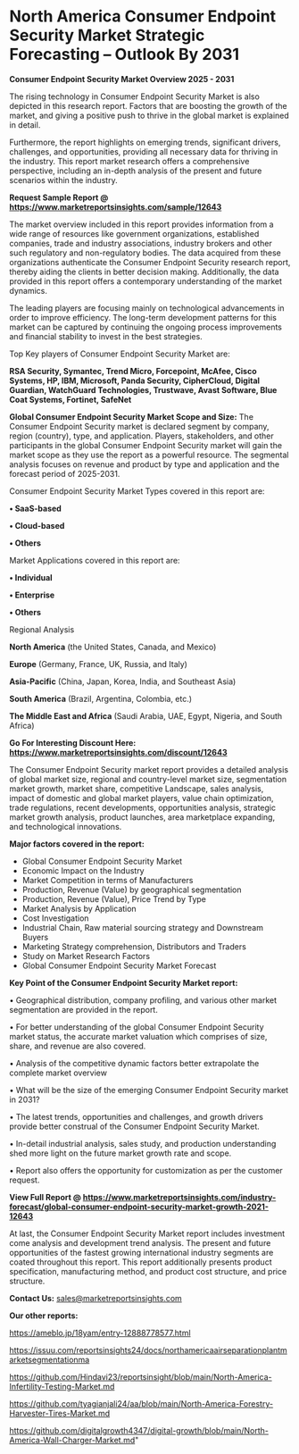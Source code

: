 # North America Consumer Endpoint Security Market Strategic Forecasting – Outlook By 2031

<Strong> Consumer Endpoint Security Market Overview 2025 - 2031</strong>

The rising technology in Consumer Endpoint Security Market is also depicted in this research report. Factors that are boosting the growth of the market, and giving a positive push to thrive in the global market is explained in detail.

Furthermore, the report highlights on emerging trends, significant drivers, challenges, and opportunities, providing all necessary data for thriving in the industry. This report market research offers a comprehensive perspective, including an in-depth analysis of the present and future scenarios within the industry.

<strong>Request Sample Report @ <a href=https://www.marketreportsinsights.com/sample/12643>https://www.marketreportsinsights.com/sample/12643</a></strong>

The market overview included in this report provides information from a wide range of resources like government organizations, established companies, trade and industry associations, industry brokers and other such regulatory and non-regulatory bodies. The data acquired from these organizations authenticate the Consumer Endpoint Security research report, thereby aiding the clients in better decision making. Additionally, the data provided in this report offers a contemporary understanding of the market dynamics.

The leading players are focusing mainly on technological advancements in order to improve efficiency. The long-term development patterns for this market can be captured by continuing the ongoing process improvements and financial stability to invest in the best strategies.

Top Key players of Consumer Endpoint Security Market are:

<strong>RSA Security, Symantec, Trend Micro, Forcepoint, McAfee, Cisco Systems, HP, IBM, Microsoft, Panda Security, CipherCloud, Digital Guardian, WatchGuard Technologies, Trustwave, Avast Software, Blue Coat Systems, Fortinet, SafeNet</strong>

<strong><b>Global Consumer Endpoint Security Market Scope and Size:</b></strong>
The Consumer Endpoint Security market is declared segment by company, region (country), type, and application. Players, stakeholders, and other participants in the global Consumer Endpoint Security market will gain the market scope as they use the report as a powerful resource. The segmental analysis focuses on revenue and product by type and application and the forecast period of 2025-2031.

Consumer Endpoint Security Market Types covered in this report are:

<strong>• SaaS-based

• Cloud-based

• Others</strong>

Market Applications covered in this report are:

<strong>• Individual

• Enterprise

• Others</strong> 

Regional Analysis

<strong>North America</strong> (the United States, Canada, and Mexico)

<strong>Europe</strong> (Germany, France, UK, Russia, and Italy)

<strong>Asia-Pacific</strong> (China, Japan, Korea, India, and Southeast Asia)

<strong>South America</strong> (Brazil, Argentina, Colombia, etc.)

<strong>The Middle East and Africa</strong> (Saudi Arabia, UAE, Egypt, Nigeria, and South Africa)

<strong>Go For Interesting Discount Here: <a href=https://www.marketreportsinsights.com/discount/12643>https://www.marketreportsinsights.com/discount/12643</a></strong>

The Consumer Endpoint Security market report provides a detailed analysis of global market size, regional and country-level market size, segmentation market growth, market share, competitive Landscape, sales analysis, impact of domestic and global market players, value chain optimization, trade regulations, recent developments, opportunities analysis, strategic market growth analysis, product launches, area marketplace expanding, and technological innovations.

<strong><b>Major factors covered in the report:</b></strong>
<ul>
  <li>Global Consumer Endpoint Security Market </li>
  <li>Economic Impact on the Industry</li>
  <li>Market Competition in terms of Manufacturers</li>
  <li>Production, Revenue (Value) by geographical segmentation</li>
  <li>Production, Revenue (Value), Price Trend by Type</li>
  <li>Market Analysis by Application</li>
  <li>Cost Investigation</li>
  <li>Industrial Chain, Raw material sourcing strategy and Downstream Buyers</li>
  <li>Marketing Strategy comprehension, Distributors and Traders</li>
  <li>Study on Market Research Factors</li>
  <li>Global Consumer Endpoint Security Market Forecast</li>
</ul>

<strong><b>Key Point of the Consumer Endpoint Security Market report:</b></strong>

• Geographical distribution, company profiling, and various other market segmentation are provided in the report.

• For better understanding of the global Consumer Endpoint Security market status, the accurate market valuation which comprises of size, share, and revenue are also covered.

• Analysis of the competitive dynamic factors better extrapolate the complete market overview

• What will be the size of the emerging Consumer Endpoint Security market in 2031?

• The latest trends, opportunities and challenges, and growth drivers provide better construal of the Consumer Endpoint Security Market.

• In-detail industrial analysis, sales study, and production understanding shed more light on the future market growth rate and scope.

• Report also offers the opportunity for customization as per the customer request.

<strong><b>View Full Report @ <a href=https://www.marketreportsinsights.com/industry-forecast/global-consumer-endpoint-security-market-growth-2021-12643>https://www.marketreportsinsights.com/industry-forecast/global-consumer-endpoint-security-market-growth-2021-12643</a></b></strong>


At last, the Consumer Endpoint Security Market report includes investment come analysis and development trend analysis. The present and future opportunities of the fastest growing international industry segments are coated throughout this report. This report additionally presents product specification, manufacturing method, and product cost structure, and price structure.

<strong>Contact Us:</strong>
sales@marketreportsinsights.com

<strong>Our other reports:</strong>

<a href=https://ameblo.jp/18yam/entry-12888778577.html>https://ameblo.jp/18yam/entry-12888778577.html</a>

<a href=https://issuu.com/reportsinsights24/docs/northamericaairseparationplantmarketsegmentationma>https://issuu.com/reportsinsights24/docs/northamericaairseparationplantmarketsegmentationma</a>

<a href=https://github.com/Hindavi23/reportsinsight/blob/main/North-America-Infertility-Testing-Market.md>https://github.com/Hindavi23/reportsinsight/blob/main/North-America-Infertility-Testing-Market.md</a>

<a href=https://github.com/tyagianjali24/aa/blob/main/North-America-Forestry-Harvester-Tires-Market.md>https://github.com/tyagianjali24/aa/blob/main/North-America-Forestry-Harvester-Tires-Market.md</a>

<a href=https://github.com/digitalgrowth4347/digital-growth/blob/main/North-America-Wall-Charger-Market.md>https://github.com/digitalgrowth4347/digital-growth/blob/main/North-America-Wall-Charger-Market.md</a>"
